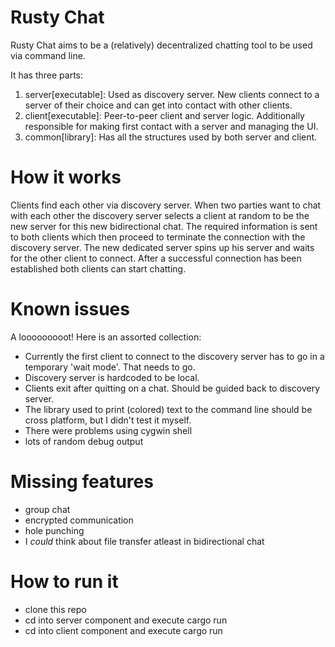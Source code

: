 # Rusty Chat

Rusty Chat aims to be a (relatively) decentralized chatting tool to be used via command line.

It has three parts:

 1. server[executable]: Used as discovery server. New clients connect to a server of their choice and can get into contact with other clients.
 2. client[executable]: Peer-to-peer client and server logic. Additionally responsible for making first contact with a server and managing the UI.
 3. common[library]: Has all the structures used by both server and client.

# How it works

Clients find each other via discovery server. When two parties want to chat with each other the discovery server selects a client at random to be the new server for this new bidirectional chat. The required information is sent to both clients which then proceed to terminate the connection with the discovery server. The new dedicated server spins up his server and waits for the other client to connect. After a successful connection has been established both clients can start chatting.

# Known issues

A looooooooot! Here is an assorted collection:

 - Currently the first client to connect to the discovery server has to go in a temporary 'wait mode'. That needs to go.
 - Discovery server is hardcoded to be local.
 - Clients exit after quitting on a chat. Should be guided back to discovery server.
 - The library used to print (colored) text to the command line should be cross platform, but I didn't test it myself.
 - There were problems using cygwin shell
 - lots of random debug output

# Missing features

 - group chat
 - encrypted communication
 - hole punching
 - I _could_ think about file transfer atleast in bidirectional chat

# How to run it

 - clone this repo
 - cd into server component and execute cargo run
 - cd into client component and execute cargo run
